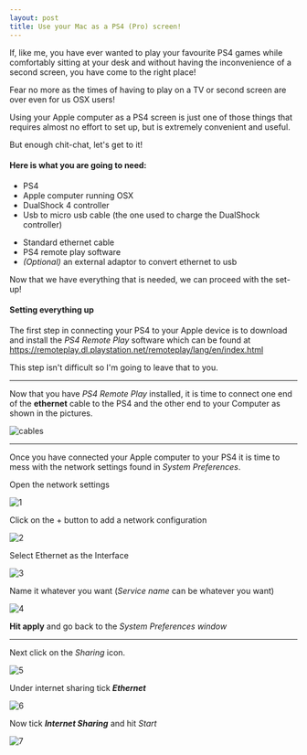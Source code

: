 ```yaml
---
layout: post
title: Use your Mac as a PS4 (Pro) screen!
---
```


If, like me, you have ever wanted to play your favourite PS4 games while comfortably sitting at your desk and without having the inconvenience of a second screen, you have come to the right place!

Fear no more as the times of having to play on a TV or second screen are over even for us OSX users!

Using your Apple computer as a PS4 screen is just one of those things that requires almost no effort to set up, but is extremely convenient and useful.

But enough chit-chat, let's get to it!

#### **Here is what you are going to need**:

* PS4
* Apple computer running OSX
* DualShock 4 controller
* Usb to micro usb cable (the one used to charge the DualShock controller)

- Standard ethernet cable
- PS4 remote play software
- *(Optional)* an external adaptor to convert ethernet to usb

Now that we have everything that is needed, we can proceed with the set-up!

#### Setting everything up

The first step in connecting your PS4 to your Apple device is to download and install the *PS4 Remote Play* software which can be found at https://remoteplay.dl.playstation.net/remoteplay/lang/en/index.html

This step isn't difficult so I'm going to leave that to you.

---

Now that you have *PS4 Remote Play* installed, it is time to connect one end of the **ethernet** cable to the PS4 and the other end to your Computer as shown in the pictures.

![cables](/images/posts/2019-5-14-Use-mac-as-PS4-screen-images/cables.jpg)

---

Once you have connected your Apple computer to your PS4 it is time to mess with the network settings found in *System Preferences*.

Open the network settings

![1](/images/posts/2019-5-14-Use-mac-as-PS4-screen-images/1.png)

Click on the + button to add a network configuration

![2](/images/posts/2019-5-14-Use-mac-as-PS4-screen-images/2.png)

Select Ethernet as the Interface

![3](/images/posts/2019-5-14-Use-mac-as-PS4-screen-images/3.png)

Name it whatever you want (*Service name* can be whatever you want)

![4](/images/posts/2019-5-14-Use-mac-as-PS4-screen-images/4.png)

**Hit apply** and go back to the *System Preferences window*

---

Next click on the *Sharing* icon.

![5](/images/posts/2019-5-14-Use-mac-as-PS4-screen-images/5.png)

Under internet sharing tick ***Ethernet***

![6](/images/posts/2019-5-14-Use-mac-as-PS4-screen-images/6.png)

Now tick ***Internet Sharing*** and hit *Start*

![7](/images/posts/2019-5-14-Use-mac-as-PS4-screen-images/7.png)
